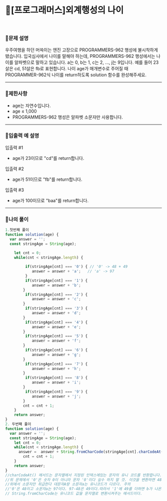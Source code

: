 # 🦄[프로그래머스]외계행성의 나이
<br/>

### 🧡문제 설명
우주여행을 하던 머쓱이는 엔진 고장으로 PROGRAMMERS-962 행성에 불시착하게 됐습니다. 입국심사에서 나이를 말해야 하는데, PROGRAMMERS-962 행성에서는 나이를 알파벳으로 말하고 있습니다. a는 0, b는 1, c는 2, ..., j는 9입니다. 예를 들어 23살은 cd, 51살은 fb로 표현합니다. 나이 age가 매개변수로 주어질 때 PROGRAMMER-962식 나이를 return하도록 solution 함수를 완성해주세요.
***
### 💛제한사항
- age는 자연수입니다.
- age ≤ 1,000
- PROGRAMMERS-962 행성은 알파벳 소문자만 사용합니다.
***
### 💙입출력 예 설명
입출력 #1
- age가 23이므로 "cd"를 return합니다.

입출력 #2
- age가 51이므로 "fb"를 return합니다.

입출력 #3
- age가 100이므로 "baa"를 return합니다.

***
### 💜나의 풀이
```javascript
1.첫번째 풀이 
function solution(age) {
  var answer = '';
  const stringAge = String(age);

    let cnt = 0;
    while(cnt < stringAge.length) {
      
         if(stringAge[cnt] === '0') { // '0' -> 48 + 49
            answer = answer + 'a';   // 'a' -> 97
         }
         if(stringAge[cnt] === '1') {
            answer = answer + 'b';
        }
         if(stringAge[cnt] === '2') {
            answer = answer + 'c';
        }
         if(stringAge[cnt] === '3') {
            answer = answer + 'd';
        }
         if(stringAge[cnt] === '4') {
            answer = answer + 'e';
        }
         if(stringAge[cnt] === '5') {
            answer = answer + 'f';
        }
         if(stringAge[cnt] === '6') {
            answer = answer + 'g';
        }
         if(stringAge[cnt] === '7') {
            answer = answer + 'h';
        }
         if(stringAge[cnt] === '8') {
            answer = answer + 'i';
        }
         if(stringAge[cnt] === '9') {
            answer = answer + 'j';
        }
        cnt = cnt + 1;
    }
    return answer;
}
2. 두번째 풀이
function solution(age) {
  var answer = '';
  const stringAge = String(age);
    let cnt = 0;
    while(cnt < stringAge.length) {
      answer =  answer + String.fromCharCode(stringAge[cnt].charCodeAt(0) + 49);//문자 '0'일때 48로 바꿈 그리고 다시 문자로 바꿈
        cnt = cnt + 1;
    }
    return answer;
}
//charCodeAt() 메서드는 문자열에서 지정된 인덱스에있는 문자의 유니 코드를 반환합니다.
//위 문제에서 '0'은 숫자 0이 아니라 문자 '0'이다 실수 하지 말 것. 이것을 변환하면 48이다.
//위에서 소문자만 취급한다 대문자A랑 소문자a는 유니코드가 다르다. 주의
//'0'은 48이고 소문자a는 97이다. 97-48은 49이다.따라서 '1'에 49를 더하면 b가 나온다. 이것을 이용하여 코드를 짠다.
// String.fromCharCode는 유니코드 값을 문자열로 변환시켜주는 메서드이다.
```
